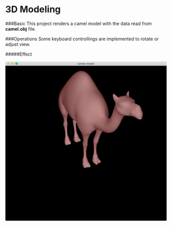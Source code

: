 # 3D Modeling


###Basic
This project renders a camel model with the data read from **camel.obj** file.

###Operations
Some keyboard controllings are implemented to rotate or adjust view.

#####Effect

![avatar](examples/model.png)
